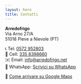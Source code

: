 ```yaml
---
layout: hero
title: Contatti
---
```


**Arredofrigo**  
Via Arno 27/A  
51018 Pieve a Nievole (PT)

📞 Tel: [0572 952803](tel:+390572952803)  
📱 Cell: [335 8398660](tel:+393358398660)  
✉️ Email: [info@arredofrigo.net](mailto:info@arredofrigo.net)  
💬 WhatsApp: [Scrivici su WhatsApp](https://wa.me/+390572952803)

📍 [Come arrivare su Google Maps](https://maps.google.com/?q=Arredofrigo+Pieve+a+Nievole)